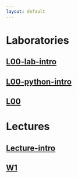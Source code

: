 ```yaml
---
layout: default
---
```



# Laboratories
## [L00-lab-intro](/static/l00-lab-intro.pdf)
## [L00-python-intro](/static/l00-python-intro.pdf)
## [L00](https://github.com/puma-wust/base-l00-2020)

# Lectures
## [Lecture-intro](/static/PUMA2020_lecture_0.pdf)
## [W1](/static/PUMA2020_lecture_1.pdf)


